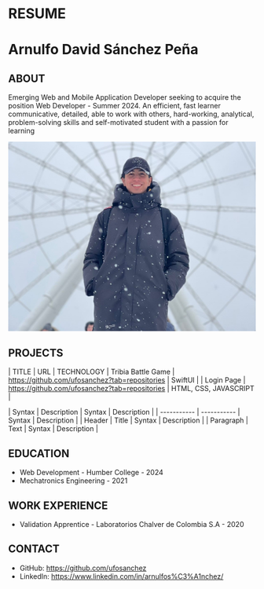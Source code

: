 # RESUME

# Arnulfo David Sánchez Peña

## ABOUT
Emerging Web and Mobile Application Developer seeking to acquire the position Web Developer - Summer 2024. An efficient, fast learner communicative, detailed, able to work with others, hard-working, analytical, problem-solving skills and self-motivated student with a passion for learning

![alt text](./img/arnulfo-photo.jpg)

## PROJECTS

| TITLE | URL | TECHNOLOGY 
| Tribia Battle Game | https://github.com/ufosanchez?tab=repositories | SwiftUI |
| Login Page | https://github.com/ufosanchez?tab=repositories | HTML, CSS, JAVASCRIPT |

| Syntax | Description | Syntax | Description |
| ----------- | ----------- | Syntax | Description |
| Header | Title | Syntax | Description |
| Paragraph | Text | Syntax | Description |

## EDUCATION

- Web Development - Humber College - 2024
- Mechatronics Engineering  - 2021

## WORK EXPERIENCE

- Validation Apprentice - Laboratorios Chalver de Colombia S.A - 2020

## CONTACT

- GitHub: https://github.com/ufosanchez
- LinkedIn: https://www.linkedin.com/in/arnulfos%C3%A1nchez/



